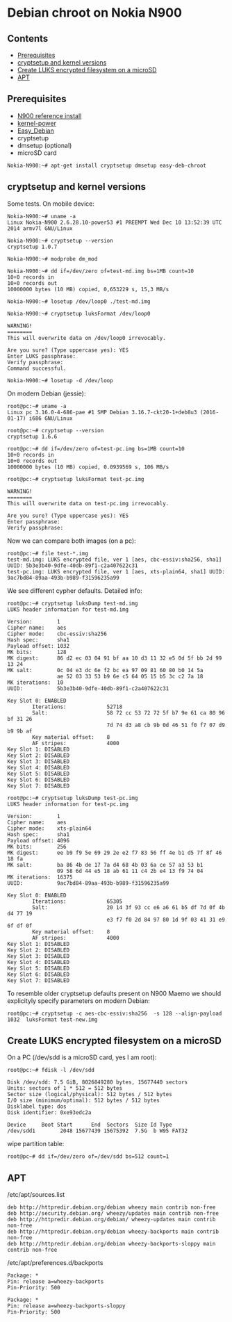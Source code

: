 # Debian chroot on Nokia N900

## Contents

* [Prerequisites](#prerequisites)
* [cryptsetup and kernel versions](#cryptsetup-and-kernel-versions)
* [Create LUKS encrypted filesystem on a microSD](#create-luks-encrypted-filesystem-on-a-microsd)
* [APT]($APT)


## Prerequisites

* [N900 reference install](../reference-install)
* [kernel-power](https://wiki.maemo.org/Kernel_power)
* [Easy_Debian](https://wiki.maemo.org/Easy_Debian)
* cryptsetup
* dmsetup (optional)
* microSD card


```
Nokia-N900:~# apt-get install cryptsetup dmsetup easy-deb-chroot
```

## cryptsetup and kernel versions

Some tests. On mobile device:

```
Nokia-N900:~# uname -a
Linux Nokia-N900 2.6.28.10-power53 #1 PREEMPT Wed Dec 10 13:52:39 UTC 2014 armv7l GNU/Linux

Nokia-N900:~# cryptsetup --version
cryptsetup 1.0.7

Nokia-N900:~# modprobe dm_mod

Nokia-N900:~# dd if=/dev/zero of=test-md.img bs=1MB count=10
10+0 records in
10+0 records out
10000000 bytes (10 MB) copied, 0,653229 s, 15,3 MB/s

Nokia-N900:~# losetup /dev/loop0 ./test-md.img

Nokia-N900:~# cryptsetup luksFormat /dev/loop0 

WARNING!
========
This will overwrite data on /dev/loop0 irrevocably.

Are you sure? (Type uppercase yes): YES
Enter LUKS passphrase: 
Verify passphrase: 
Command successful.

Nokia-N900:~# losetup -d /dev/loop
```

On modern Debian (jessie):

```
root@pc:~# uname -a
Linux pc 3.16.0-4-686-pae #1 SMP Debian 3.16.7-ckt20-1+deb8u3 (2016-01-17) i686 GNU/Linux

root@pc:~# cryptsetup --version
cryptsetup 1.6.6

root@pc:~# dd if=/dev/zero of=test-pc.img bs=1MB count=10
10+0 records in
10+0 records out
10000000 bytes (10 MB) copied, 0.0939569 s, 106 MB/s

root@pc:~# cryptsetup luksFormat test-pc.img 

WARNING!
========
This will overwrite data on test-pc.img irrevocably.

Are you sure? (Type uppercase yes): YES
Enter passphrase: 
Verify passphrase: 
```

Now we can compare both images (on a pc):

```
root@pc:~# file test-*.img
test-md.img: LUKS encrypted file, ver 1 [aes, cbc-essiv:sha256, sha1] UUID: 5b3e3b40-9dfe-40db-89f1-c2a407622c31
test-pc.img: LUKS encrypted file, ver 1 [aes, xts-plain64, sha1] UUID: 9ac7bd84-89aa-493b-b989-f31596235a99
```

We see different cypher defaults. Detailed info:

```
root@pc:~# cryptsetup luksDump test-md.img 
LUKS header information for test-md.img

Version:        1
Cipher name:    aes
Cipher mode:    cbc-essiv:sha256
Hash spec:      sha1
Payload offset: 1032
MK bits:        128
MK digest:      86 d2 ec 03 04 91 bf aa 10 d3 11 32 e5 0d 5f bb 2d 99 13 24 
MK salt:        0c 04 e3 dc 6e f2 bc ea 97 09 81 60 80 b0 14 5a 
                ae 52 03 33 53 b9 6e c5 64 05 15 b5 3c c2 7a 18 
MK iterations:  10
UUID:           5b3e3b40-9dfe-40db-89f1-c2a407622c31

Key Slot 0: ENABLED
        Iterations:             52718
        Salt:                   58 72 cc 53 72 72 5f b7 9e 61 ca 80 96 bf 31 26 
                                7d 74 d3 a8 cb 9b 0d 46 51 f0 f7 07 d9 b9 9b af 
        Key material offset:    8
        AF stripes:             4000
Key Slot 1: DISABLED
Key Slot 2: DISABLED
Key Slot 3: DISABLED
Key Slot 4: DISABLED
Key Slot 5: DISABLED
Key Slot 6: DISABLED
Key Slot 7: DISABLED
```

```
root@pc:~# cryptsetup luksDump test-pc.img
LUKS header information for test-pc.img

Version:        1
Cipher name:    aes
Cipher mode:    xts-plain64
Hash spec:      sha1
Payload offset: 4096
MK bits:        256
MK digest:      ee b9 f9 5e 69 29 2e e2 f7 83 56 ff 4e b1 d5 7f 8f 46 18 fa 
MK salt:        ba 86 4b de 17 7a d4 68 4b 03 6a ce 57 a3 53 b1 
                09 58 6d 44 e5 18 ab 61 11 c4 2b e4 13 f9 74 04 
MK iterations:  16375
UUID:           9ac7bd84-89aa-493b-b989-f31596235a99

Key Slot 0: ENABLED
        Iterations:             65305
        Salt:                   20 14 3f 93 cc e6 a6 61 b5 df 7d 0f 4b d4 77 19 
                                e3 f7 f0 2d 84 97 80 1d 9f 03 41 31 e9 6f df 0f 
        Key material offset:    8
        AF stripes:             4000
Key Slot 1: DISABLED
Key Slot 2: DISABLED
Key Slot 3: DISABLED
Key Slot 4: DISABLED
Key Slot 5: DISABLED
Key Slot 6: DISABLED
Key Slot 7: DISABLED
```

To resemble older cryptsetup defaults present on N900 Maemo we should explicityly specify parameters on modern Debian:

```
root@pc:~# cryptsetup -c aes-cbc-essiv:sha256  -s 128 --align-payload 1032  luksFormat test-new.img
```

## Create LUKS encrypted filesystem on a microSD

On a PC (/dev/sdd is a microSD card, yes I am root):

```
root@pc:~# fdisk -l /dev/sdd 

Disk /dev/sdd: 7.5 GiB, 8026849280 bytes, 15677440 sectors
Units: sectors of 1 * 512 = 512 bytes
Sector size (logical/physical): 512 bytes / 512 bytes
I/O size (minimum/optimal): 512 bytes / 512 bytes
Disklabel type: dos
Disk identifier: 0xe93edc2a

Device     Boot Start      End  Sectors  Size Id Type
/dev/sdd1        2048 15677439 15675392  7.5G  b W95 FAT32

```

wipe partition table:

```
root@pc~# dd if=/dev/zero of=/dev/sdd bs=512 count=1
```

## APT

/etc/apt/sources.list

```
deb http://httpredir.debian.org/debian wheezy main contrib non-free
deb http://security.debian.org/ wheezy/updates main contrib non-free
deb http://httpredir.debian.org/debian/ wheezy-updates main contrib non-free
deb http://httpredir.debian.org/debian wheezy-backports main contrib non-free
deb http://httpredir.debian.org/debian wheezy-backports-sloppy main contrib non-free
```

/etc/apt/preferences.d/backports 

```
Package: *
Pin: release a=wheezy-backports
Pin-Priority: 500

Package: *
Pin: release a=wheezy-backports-sloppy
Pin-Priority: 500
```
